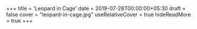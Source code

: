 +++
title = 'Leopard in Cage'
date = 2019-07-28T00:00:00+05:30
draft = false
cover = "leopard-in-cage.jpg"
useRelativeCover = true
hideReadMore = true
+++
